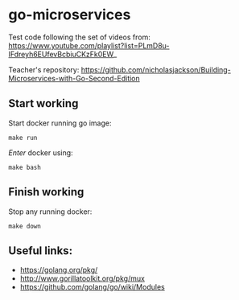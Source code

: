 # go-microservices

Test code following the set of videos from:  https://www.youtube.com/playlist?list=PLmD8u-IFdreyh6EUfevBcbiuCKzFk0EW_

Teacher's repository: https://github.com/nicholasjackson/Building-Microservices-with-Go-Second-Edition

## Start working

Start docker running go image:

```
make run
```

_Enter_ docker using:

```
make bash
```

## Finish working

Stop any running docker:

```
make down
```

## Useful links:

- https://golang.org/pkg/
- http://www.gorillatoolkit.org/pkg/mux
- https://github.com/golang/go/wiki/Modules
